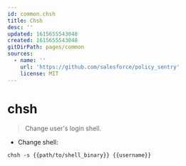 ```yaml
---
id: common.chsh
title: Chsh
desc: ''
updated: 1615655543048
created: 1615655543048
gitDirPath: pages/common
sources:
  - name: ''
    url: 'https://github.com/salesforce/policy_sentry'
    license: MIT
---
```

# chsh

> Change user's login shell.

- Change shell:

`chsh -s {{path/to/shell_binary}} {{username}}`


